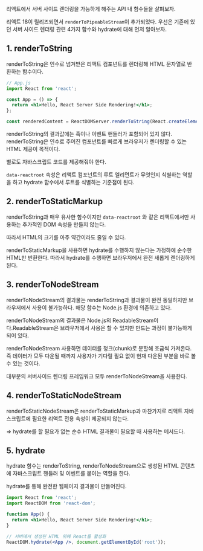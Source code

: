 리액트에서 서버 사이드 렌더링을 가능하게 해주는 API 내 함수들을 살펴보자. 


리액트 18이 릴리즈되면서 `renderToPipeableStream`이 추가되었다. 우선은 기존에 있던 서버 사이드 렌더링 관련 4가지 함수와 hydrate에 대해 먼저 알아보자.

## 1. renderToString

renderToString은 인수로 넘겨받은 리액트 컴포넌트를 렌더링해 HTML 문자열로 반환하는 함수이다.

```jsx
// App.js
import React from 'react';

const App = () => {
  return <h1>Hello, React Server Side Rendering!</h1>;
};

const renderedContent = ReactDOMServer.renderToString(React.createElement("div", { id: 'root'}, <App />));
```


renderToString의 결과값에는 훅이나 이벤트 핸들러가 포함되어 있지 않다. renderToString은 인수로 주어진 컴포넌트를 빠르게 브라우저가 렌더링할 수 있는 HTML 제공이 목적이다. 

별로도 자바스크립트 코드를 제공해줘야 한다. 

`data-reactroot` 속성은 리액트 컴포넌트의 루트 엘리먼트가 무엇인지 식별하는 역할을 하고 hydrate 함수에서 루트를 식별하는 기준점이 된다.


## 2. renderToStaticMarkup

renderToString과 매우 유사한 함수이지만 `data-reactroot` 와 같은 리액트에서만 사용하는 추가적인 DOM 속성을 만들지 않는다. 

따라서 HTML의 크기를 아주 약간이라도 줄일 수 있다. 

renderToStaticMarkup을 사용하면 hydrate를 수행하지 않는다는 가정하에 순수한 HTML만 반환한다. 따라서 hydrate를 수행하면 브라우저에서 완전 새롭게 렌더링하게 된다.

## 3. renderToNodeStream

renderToNodeStream의 결과물는 renderToString과 결과물이 완전 동일하지만 브라우저에서 사용이 불가능하다. 해당 함수는 Node.js 환경에 의존하고 있다. 

renderToNodeStream의 결과물은 Node.js의 ReadableStream이다.ReadableStream은  브라우저에서 사용은 할 수 있지만 만드는 과정이 불가능하게 되어 있다. 

renderToNodeStream 사용하면 데이터를 청크(chunk)로 분할해 조금씩 가져온다. 즉 데이터가 모두 다운될 때까지 사용자가 기다릴 필요 없이 현재 다운된 부분을 바로 볼 수 있는 것이다.

대부분의 서버사이드 렌더링 프레임워크 모두 renderToNodeStream을 사용한다.



## 4. renderToStaticNodeStream

renderToStaticNodeStream은 renderToStaticMarkup과 마찬가지로 리액트 자바스크립트에 필요한 리액트 전용 속성이 제공되지 않는다.

=> hydrate를 할 필요가 없는 순수 HTML 결과물이 필요할 때 사용하는 메서드다.


## 5. hydrate

hydrate 함수는 renderToString, renderToNodeStream으로 생성된 HTML 콘텐츠에 자바스크립트 핸들러 및 이벤트를 붙이는 역할을 한다.

hydrate를 통해 완전한 웹페이지 결과물이 만들어진다.

```jsx
import React from 'react';
import ReactDOM from 'react-dom';

function App() {
  return <h1>Hello, React Server Side Rendering!</h1>;
}

// 서버에서 생성된 HTML 위에 React를 활성화
ReactDOM.hydrate(<App />, document.getElementById('root'));
```




